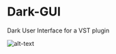 # Dark-GUI
Dark User Interface for a VST plugin

![alt-text](https://pasteboard.co/4HyNhpCo0PFX.jpg)

